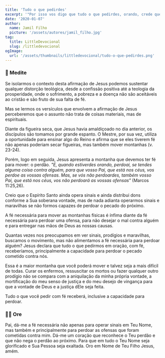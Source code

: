 ```yaml
---
title: 'Tudo o que pedirdes'
excerpt: '"Por isso vos digo que tudo o que pedirdes, orando, crede que o recebereis, e tê-lo-eis" – Marcos 11.24'
date: '2020-01-07'
author:
  name: Jamil Filho
  picture: '/assets/autores/jamil_filho.jpg'
tag:
  title: LittleDevocional
  slug: /littledevocional
ogImage:
  url: '/assets/thumbnails/littledevocional/tudo-o-que-pedirdes.png'
---
```


### 📖 Medite

Se isolarmos o contexto desta afirmação de Jesus podemos sustentar qualquer distorção teológica, desde a confissão positiva até a teologia da prosperidade, onde o sofrimento, a pobreza e a doença não são aceitáveis ao cristão e são fruto de sua falta de fé.


Mas se lermos os versículos que envolvem a afirmação de Jesus perceberemos que o assunto não trata de coisas materiais, mas de espirituais.


Diante da figueira seca, que Jesus havia amaldiçoado no dia anterior, os discípulos são tomamos por grande espanto. O Mestre, por sua vez, utiliza a oportunidade para ensinar algo do Reino e afirma que se eles tiverem fé não apenas poderiam secar figueiras, mas também mover montanhas (v. 23-24).


Porém, logo em seguida, Jesus apresenta a montanha que devemos ter fé para mover: o perdão. *"E, quando estiverdes orando, perdoai, se tendes alguma coisa contra alguém, para que vosso Pai, que está nos céus, vos perdoe as vossas ofensas. Mas, se vós não perdoardes, também vosso Pai, que está nos céus, vos não perdoará as vossas ofensas"* (Marcos 11:25,26).


Creio que o Espírito Santo ainda opera sinais e ainda distribui dons conforme a Sua soberana vontade, mas de nada adianta operarmos sinais e maravilhas se não formos capazes de perdoar o pecado do próximo.


A fé necessária para mover as montanhas físicas é ínfima diante da fé necessária para perdoar uma ofensa, para não desejar o mal contra alguém e para entregar nas mãos de Deus as nossas causas.


Quantas vezes nos preocupamos em ver sinais, prodígios e maravilhas, buscamos o movimento, mas não alimentamos a fé necessária para perdoar alguém? Jesus declara que tudo o que pedirmos em oração, com fé, receberíamos, principalmente a capacidade para perdoar o pecado cometido contra nós.


Essa é a maior montanha que você poderá mover e talvez seja a mais difícil de todas. Curar os enfermos, ressuscitar os mortos ou fazer qualquer outro prodígio não se compara com a aniquilação da minha própria vontade, a mortificação do meu senso de justiça e do meu desejo de vingança para que a vontade de Deus e a justiça dEle seja feita.


Tudo o que você pedir com fé receberá, inclusive a capacidade para perdoar.

### 🙏🏻 Ore

Pai, dá-me a fé necessária não apenas para operar sinais em Teu Nome, mas também e principalmente para perdoar as ofensas que foram cometidas contra mim. Dá-me um coração que reconhece o Teu perdão e que não nega o perdão ao próximo. Para que em tudo o Teu Nome seja glorificado e Sua Pessoa seja exaltada. Oro em Nome de Teu Filho Jesus, amém.
